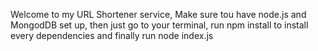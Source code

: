 Welcome to my URL Shortener service,
        Make sure tou have node.js and MongodDB set up, then just go to your terminal, run npm install to install every dependencies and finally run node index.js